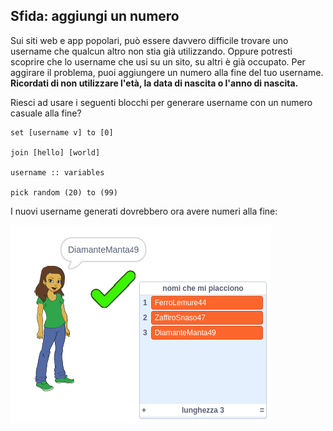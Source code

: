 ## Sfida: aggiungi un numero

Sui siti web e app popolari, può essere davvero difficile trovare uno username che qualcun altro non stia già utilizzando. Oppure potresti scoprire che lo username che usi su un sito, su altri è già occupato. Per aggirare il problema, puoi aggiungere un numero alla fine del tuo username. **Ricordati di non utilizzare l'età, la data di nascita o l'anno di nascita.**

Riesci ad usare i seguenti blocchi per generare username con un numero casuale alla fine?

```blocks3
set [username v] to [0]

join [hello] [world]

username :: variables

pick random (20) to (99)
```

I nuovi username generati dovrebbero ora avere numeri alla fine:

![screenshot](images/usernames-with-numbers.png)